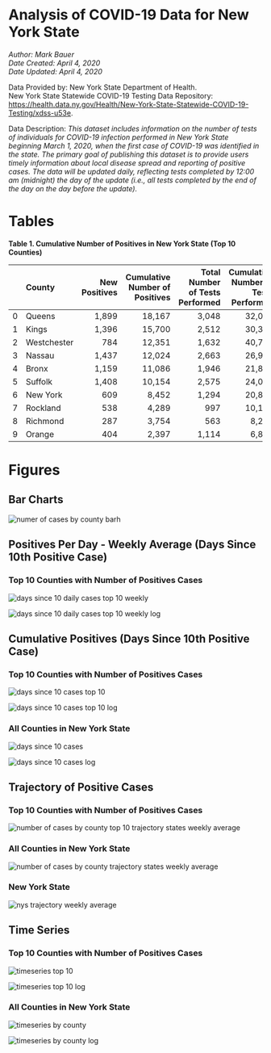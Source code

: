 # Analysis of COVID-19 Data for New York State

*Author: Mark Bauer*  
*Date Created: April 4, 2020*  
*Date Updated: April 4, 2020*

Data Provided by: New York State Department of Health.  
New York State Statewide COVID-19 Testing Data Repository:  
https://health.data.ny.gov/Health/New-York-State-Statewide-COVID-19-Testing/xdss-u53e.     


Data Description: *This dataset includes information on the number of tests of individuals for COVID-19 infection performed in New York State beginning March 1, 2020, when the first case of COVID-19 was identified in the state. The primary goal of publishing this dataset is to provide users timely information about local disease spread and reporting of positive cases. The data will be updated daily, reflecting tests completed by 12:00 am (midnight) the day of the update (i.e., all tests completed by the end of the day on the day before the update).*


# Tables

**Table 1. Cumulative Number of Positives in New York State (Top 10 Counties)**

|| County| New Positives| Cumulative Number of Positives|Total Number of Tests Performed| Cumulative Number of Tests Performed|
|---:|:------------|----------------:|---------------------------------:|----------------------------------:|----------------:|
|  0 | Queens      | 1,899           | 18,167                           | 3,048                             | 32,000                                 |
|  1 | Kings       | 1,396           | 15,700                           | 2,512                             | 30,372                                 |
|  2 | Westchester | 784             | 12,351                           | 1,632                             | 40,713                                 |
|  3 | Nassau      | 1,437           | 12,024                           | 2,663                             | 26,971                                 |
|  4 | Bronx       | 1,159           | 11,086                           | 1,946                             | 21,857                                 |
|  5 | Suffolk     | 1,408           | 10,154                           | 2,575                             | 24,028                                 |
|  6 | New York    | 609             | 8,452                            | 1,294                             | 20,893                                 |
|  7 | Rockland    | 538             | 4,289                            | 997                               | 10,108                                 |
|  8 | Richmond    | 287             | 3,754                            | 563                               | 8,282                                  |
|  9 | Orange      | 404             | 2,397                            | 1,114                             | 6,866  


# Figures


## Bar Charts

![numer of cases by county  barh](figures/cases-by-county-barh.png)  


##  Positives Per Day - Weekly Average (Days Since 10th Positive Case)
### Top 10 Counties with Number of Positives Cases

![days since 10 daily cases top 10 weekly](figures/10-cases-timeseries-by-county-top-10-weekly.png)

![days since 10 daily cases top 10 weekly log](figures/10-cases-timeseries-by-county-top-10-weekly-log.png)  


##  Cumulative Positives (Days Since 10th Positive Case)
### Top 10 Counties with Number of Positives Cases
![days since 10 cases top 10](figures/10-cases-timeseries-by-county-top-10.png)

![days since 10 cases top 10 log](figures/10-cases-timeseries-by-county-top-10-log.png)

### All Counties in New York State
![days since 10 cases](figures/10-cases-timeseries-by-county.png)

![days since 10 cases log](figures/10-cases-timeseries-by-county-log.png)  


## Trajectory of Positive Cases
### Top 10 Counties with Number of Positives Cases
![number of cases by county top 10 trajectory states weekly average](figures/trajectory-nys-county-top-ten-log-log.png)

### All Counties in New York State
![number of cases by county trajectory states weekly average](figures/trajectory-nys-county-log-log-scatter.png)

### New York State
![nys trajectory weekly average](figures/trajectory-nys-log-log.png)  


## Time Series
### Top 10 Counties with Number of Positives Cases
![timeseries top 10](figures/timeseries-by-county-top-10.png)

![timeseries top 10 log](figures/timeseries-by-county-top-10-log.png)

### All Counties in New York State
![timeseries by county](figures/timeseries-by-county.png)

![timeseries by county log](figures/timeseries-by-county-log.png)








